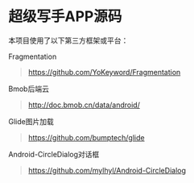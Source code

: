 # 超级写手APP源码

本项目使用了以下第三方框架或平台：

Fragmentation
 > https://github.com/YoKeyword/Fragmentation
 
Bmob后端云
 > http://doc.bmob.cn/data/android/
 
Glide图片加载
 > https://github.com/bumptech/glide
 
Android-CircleDialog对话框
 > https://github.com/mylhyl/Android-CircleDialog
